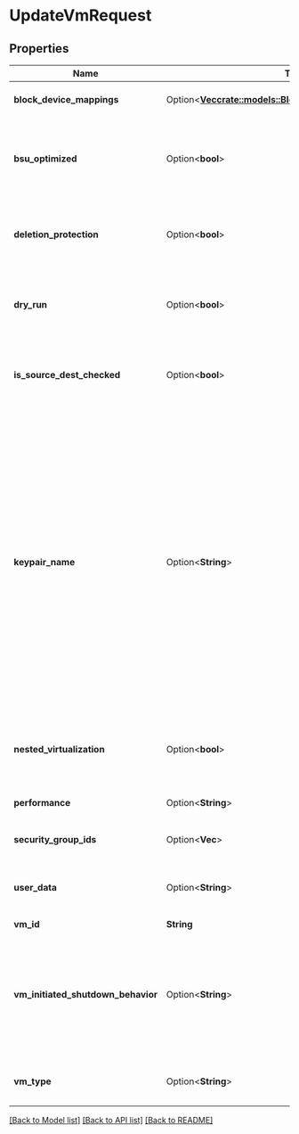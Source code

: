 # UpdateVmRequest

## Properties

Name | Type | Description | Notes
------------ | ------------- | ------------- | -------------
**block_device_mappings** | Option<[**Vec<crate::models::BlockDeviceMappingVmUpdate>**](BlockDeviceMappingVmUpdate.md)> | One or more block device mappings of the VM. | [optional]
**bsu_optimized** | Option<**bool**> | This parameter is not available. It is present in our API for the sake of historical compatibility with AWS. | [optional]
**deletion_protection** | Option<**bool**> | If true, you cannot delete the VM unless you change this parameter back to false. | [optional]
**dry_run** | Option<**bool**> | If true, checks whether you have the required permissions to perform the action. | [optional]
**is_source_dest_checked** | Option<**bool**> | (Net only) If true, the source/destination check is enabled. If false, it is disabled. | [optional]
**keypair_name** | Option<**String**> | The name of a keypair you want to associate with the VM.<br /> When you replace the keypair of a VM with another one, the metadata of the VM is modified to reflect the new public key, but the replacement is still not effective in the operating system of the VM. To complete the replacement and effectively apply the new keypair, you need to perform other actions inside the VM. For more information, see [Modifying the Keypair of a VM](https://docs.outscale.com/en/userguide/Modifying-the-Keypair-of-a-VM.html). | [optional]
**nested_virtualization** | Option<**bool**> | (dedicated tenancy only) If true, nested virtualization is enabled. If false, it is disabled. | [optional]
**performance** | Option<**String**> | The performance of the VM (`medium` \\| `high` \\|  `highest`). | [optional]
**security_group_ids** | Option<**Vec<String>**> | One or more IDs of security groups for the VM. | [optional]
**user_data** | Option<**String**> | The Base64-encoded MIME user data, limited to 500 kibibytes (KiB). | [optional]
**vm_id** | **String** | The ID of the VM. | 
**vm_initiated_shutdown_behavior** | Option<**String**> | The VM behavior when you stop it. If set to `stop`, the VM stops. If set to `restart`, the VM stops then automatically restarts. If set to `terminate`, the VM stops and is terminated. | [optional]
**vm_type** | Option<**String**> | The type of VM. For more information, see [VM Types](https://docs.outscale.com/en/userguide/VM-Types.html). | [optional]

[[Back to Model list]](../README.md#documentation-for-models) [[Back to API list]](../README.md#documentation-for-api-endpoints) [[Back to README]](../README.md)



